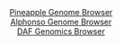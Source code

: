 <div id="Pineapple_Genome_Browser" align="center">
  <a href="https://igv.org/app/?sessionURL=blob:zZJda9swGIX_i6BlA8eW7DiODWU4adqVNC3kc0kpRrFlR41sOZJsNw3579PCxm46aC42BrqQXn285xw9B1ATISkvQABsE7kmQsAAcsObCc5LRh5wTiQIUswkMYAgKRGkiAkIDiDFUuHZ.F7f3ChVysCyqCpbOS4ybkrHxDl.4wVupBnz3OpzxvCaC6y4kFZP4JpbNKtbDVnjsjR1b8d0rQQrbGFWbnghuVWSIosa_V70qxRlpOA5ifKKKXoSEGk9WmNipvhLuJiEcUykHJL9XXIVDu_CuTOYrW47_dXs8eti1llcTmhWYFUJcgWrcY03O69qzx79eMlD7k8Ho28vozG8cK4vB68lFUReIQ9127DrIlsHQ4uEvP5PnvWgZ_pWU7LtT5Xt7Zfrl5En7.6bxr6f9Ka75l3fDjgagPG40hyAeCO8AEHDgR3DtTutH1PUNSD0dTqCUxA8PRtACRxv9fGnA1D7UtMCJNlVJ3AMwEVCBAhaPoQe8n3bbXtt6PvoaBxAJdjfi_ZmNvY9aIe23YlSypRGOYlkUUoTF4VZx6mZvZ2Z5fVqvt_3Ht5G3lwpt39762.X3WS7QCv5hywNoFufvk8b_Yiif0LdR4SYan0uahd2b_nCOgMheiwbK3xh37BdGd7U7o7rveHg3ZDa2vJ5AaVc5Fjp87qilz.Zq7GguFC6UFNJ15RRtV_oLHkDAmQ7Gl0Qc8Y1i0Bk60_QgAZy4effiDrH5.N3">Pineapple Genome Browser</a>
</div>
<div id="Alphonso_Genome_Browser" align="center">
  <a href="https://igv.org/app/?sessionURL=blob:zZTRTtswFIbfxRJok9LETpq0iYSmUApjDFiBtB0IRY7jpIbEDraTUqq..1y0aTdMohebJvkiPrGd_3z55DXoqFRMcBAB10a.jRCwgFqI5TWum4pe4JoqEBW4UtQCkhZUUk4oiNagwErj5Oqr2bnQulGR4zDd9GrMS2Erz8Y1fhEcL5VNRO2MRFXhTEishVTOocSdcFjZ9ZY0w01jm297tu_kWGMHV81CcCWchvIyXZrz0l.ltKRc1DSt20qz1wCpyWMy5naBP8Wz65gQqtQZXZ3mB_HZaTz1xsntSTC6TS4_z5Jgtn_NSo51K.nBwzR8cEkYXPiT8xvGjrN5cl6d8FF1M97zjvbHzw2TVB2gARr24dAfhAYM4zl9_p96NoPt2Pd8Nmb.I0ou99zjowkZkcmMP9UwIehxTt7qfAjBxgKVIK0xAZCFHEQIWh4MLN8NettHNLQg3PKRgoHo7t4CWmLyaJbfrYFeNcYXoOhT.6qOBYTMqQRRL4RwgMLQ9fuDPgxDtLHWoJXV34N7nFyFA.jGrhukBau0kTlPFW.UjTm3O1LY5cuuNNGh4cj7pIjdb1dfbvbcw1V7OtfT6RGemzd_ImoBE.D1N5p235Prn9j3niC2znZVLhOT7yUkOhtRoldtV5HxaBjkQT2M38SzvYN2Q1MIWWNt1puKmf50rsOSYa5NoWOKZaxiejUzFMUSRMj1jLqAiEoYF4Essw_Qghby4cffinqb.80P">Alphonso Genome Browser</a>
</div>


<div id="DAF_Genomics_Browser" align="center">
  <a href="https://igv.org/app/?sessionURL=blob:tZFra9swFIb_i6D9ZDuWr7EhDG9J1tKtZTFeWpcSzuzj2ItleZK8pAv57xNex2CjjEEHkpA4l_fVeY7kKwrZ8I7ExLGob1FKDCJrvk.B9S1eA0NJ4gpaiQYRWKHArkASH0kFUkG2eqcra6V6GU8mJVTmFjvOmkJa0rWgNyUfVI061XQsYPCNd7CXVsGZTlYwgbaveSf5BIoCpTTtSY_ddrMHffyMbcaWuGFDq5pRdaNNaGOlVYF223QlHv5i5D8o69W8StZpMtZf4eNlOUuuLpOP7iLL3wZv8uzmYp0F6_O02XagBoGz6ZmzhGLAkF3D.0W6XzGbXiRpuPMHujtz5.eLQ98IlDMa0qlnTz0nICeDtLwYNARS1ILG1DNCZ2o4nmc.XV0_0FMQvCHx_YNBlIBip9Pvj0Q99hoVkfhlGKkZhIsSBYnNyLZDGkWO74WeHUX0ZBzJINoXZrnMVlFoO4njBNYnYFq_atpxgFroz.BLgfyts97_Cirf3t7ld_nhdXQ7CHtefRi8m8.w9Pu59wwmgzz7rYoLBkqHfjyfoECr1Rh26hcV9_Rw.g4-">DAF Genomics Browser</a>
</div>
